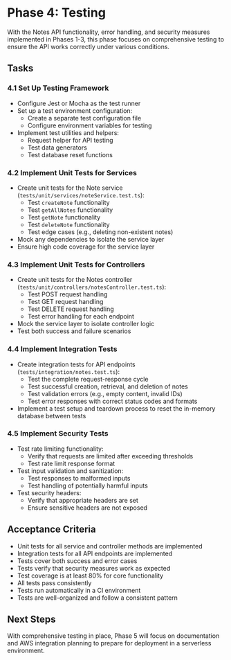 # Phase 4: Testing

With the Notes API functionality, error handling, and security measures implemented in Phases 1-3, this phase focuses on comprehensive testing to ensure the API works correctly under various conditions.

## Tasks

### 4.1 Set Up Testing Framework

- Configure Jest or Mocha as the test runner
- Set up a test environment configuration:
  - Create a separate test configuration file
  - Configure environment variables for testing
- Implement test utilities and helpers:
  - Request helper for API testing
  - Test data generators
  - Test database reset functions

### 4.2 Implement Unit Tests for Services

- Create unit tests for the Note service (`tests/unit/services/noteService.test.ts`):
  - Test `createNote` functionality
  - Test `getAllNotes` functionality
  - Test `getNote` functionality
  - Test `deleteNote` functionality
  - Test edge cases (e.g., deleting non-existent notes)
- Mock any dependencies to isolate the service layer
- Ensure high code coverage for the service layer

### 4.3 Implement Unit Tests for Controllers

- Create unit tests for the Notes controller (`tests/unit/controllers/notesController.test.ts`):
  - Test POST request handling
  - Test GET request handling
  - Test DELETE request handling
  - Test error handling for each endpoint
- Mock the service layer to isolate controller logic
- Test both success and failure scenarios

### 4.4 Implement Integration Tests

- Create integration tests for API endpoints (`tests/integration/notes.test.ts`):
  - Test the complete request-response cycle
  - Test successful creation, retrieval, and deletion of notes
  - Test validation errors (e.g., empty content, invalid IDs)
  - Test error responses with correct status codes and formats
- Implement a test setup and teardown process to reset the in-memory database between tests

### 4.5 Implement Security Tests

- Test rate limiting functionality:
  - Verify that requests are limited after exceeding thresholds
  - Test rate limit response format
- Test input validation and sanitization:
  - Test responses to malformed inputs
  - Test handling of potentially harmful inputs
- Test security headers:
  - Verify that appropriate headers are set
  - Ensure sensitive headers are not exposed

## Acceptance Criteria

- Unit tests for all service and controller methods are implemented
- Integration tests for all API endpoints are implemented
- Tests cover both success and error cases
- Tests verify that security measures work as expected
- Test coverage is at least 80% for core functionality
- All tests pass consistently
- Tests run automatically in a CI environment
- Tests are well-organized and follow a consistent pattern

## Next Steps

With comprehensive testing in place, Phase 5 will focus on documentation and AWS integration planning to prepare for deployment in a serverless environment.
